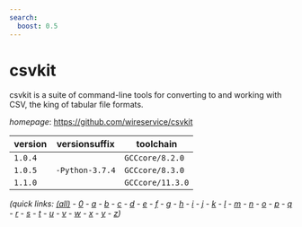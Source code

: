 ```yaml
---
search:
  boost: 0.5
---
```

# csvkit

csvkit is a suite of command-line tools for converting to and working with CSV,  the king of tabular file formats.

*homepage*: <https://github.com/wireservice/csvkit>

version | versionsuffix | toolchain
--------|---------------|----------
``1.0.4`` |  | ``GCCcore/8.2.0``
``1.0.5`` | ``-Python-3.7.4`` | ``GCCcore/8.3.0``
``1.1.0`` |  | ``GCCcore/11.3.0``


*(quick links: [(all)](../index.md) - [0](../0/index.md) - [a](../a/index.md) - [b](../b/index.md) - [c](../c/index.md) - [d](../d/index.md) - [e](../e/index.md) - [f](../f/index.md) - [g](../g/index.md) - [h](../h/index.md) - [i](../i/index.md) - [j](../j/index.md) - [k](../k/index.md) - [l](../l/index.md) - [m](../m/index.md) - [n](../n/index.md) - [o](../o/index.md) - [p](../p/index.md) - [q](../q/index.md) - [r](../r/index.md) - [s](../s/index.md) - [t](../t/index.md) - [u](../u/index.md) - [v](../v/index.md) - [w](../w/index.md) - [x](../x/index.md) - [y](../y/index.md) - [z](../z/index.md))*

